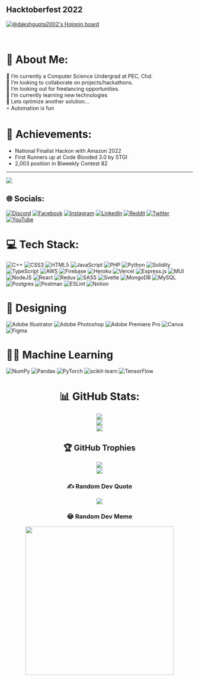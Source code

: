 ## Hacktoberfest 2022   

[![@dakshgupta2002's Holopin board](https://holopin.io/api/user/board?user=dakshgupta2002)](https://holopin.io/@dakshgupta2002)

<br/>

# 💫 About Me:
🔭 I’m currently a Computer Science Undergrad at PEC, Chd.<br>👯 I’m looking to collaborate on projects/hackathons.<br>🤝 I’m looking out for freelancing opportunities.<br>🌱 I’m currently learning new technologies<br>💬 Lets optimize another solution...<br>⚡ Automation is fun

# 🚀 Achievements:
- National Finalist Hackon with Amazon 2022    
- First Runners up at Code Blooded 3.0 by STGI
- 2,003 position in Biweekly Contest 82
---  
[![](https://komarev.com/ghpvc/?username=dakshgupta2002&style=flat-square&color=blue)](https://visitcount.itsvg.in)  


## 🌐 Socials:

[![Discord](https://img.shields.io/badge/Discord-%237289DA.svg?logo=discord&logoColor=white)](https://discord.gg/QAzUuSda) [![Facebook](https://img.shields.io/badge/Facebook-%231877F2.svg?logo=Facebook&logoColor=white)](https://facebook.com/dakshgupta2002) [![Instagram](https://img.shields.io/badge/Instagram-%23E4405F.svg?logo=Instagram&logoColor=white)](https://instagram.com/dakshgupta2002) [![LinkedIn](https://img.shields.io/badge/LinkedIn-%230077B5.svg?logo=linkedin&logoColor=white)](https://linkedin.com/in/dakshgupta1511) [![Reddit](https://img.shields.io/badge/Reddit-%23FF4500.svg?logo=Reddit&logoColor=white)](https://reddit.com/user/Homeless-Grandfather) [![Twitter](https://img.shields.io/badge/Twitter-%231DA1F2.svg?logo=Twitter&logoColor=white)](https://twitter.com/dakshgupta2002) [![YouTube](https://img.shields.io/badge/YouTube-%23FF0000.svg?logo=YouTube&logoColor=white)](https://youtube.com/channel/UCbxEkrZ_IGQcnVLexfWcJxw) 

# 💻 Tech Stack:
![C++](https://img.shields.io/badge/c++-%2300599C.svg?style=for-the-badge&logo=c%2B%2B&logoColor=white) ![CSS3](https://img.shields.io/badge/css3-%231572B6.svg?style=for-the-badge&logo=css3&logoColor=white) ![HTML5](https://img.shields.io/badge/html5-%23E34F26.svg?style=for-the-badge&logo=html5&logoColor=white) ![JavaScript](https://img.shields.io/badge/javascript-%23323330.svg?style=for-the-badge&logo=javascript&logoColor=%23F7DF1E) ![PHP](https://img.shields.io/badge/php-%23777BB4.svg?style=for-the-badge&logo=php&logoColor=white) ![Python](https://img.shields.io/badge/python-3670A0?style=for-the-badge&logo=python&logoColor=ffdd54) ![Solidity](https://img.shields.io/badge/Solidity-%23363636.svg?style=for-the-badge&logo=solidity&logoColor=white) ![TypeScript](https://img.shields.io/badge/typescript-%23007ACC.svg?style=for-the-badge&logo=typescript&logoColor=white) ![AWS](https://img.shields.io/badge/AWS-%23FF9900.svg?style=for-the-badge&logo=amazon-aws&logoColor=white) ![Firebase](https://img.shields.io/badge/firebase-%23039BE5.svg?style=for-the-badge&logo=firebase) ![Heroku](https://img.shields.io/badge/heroku-%23430098.svg?style=for-the-badge&logo=heroku&logoColor=white) ![Vercel](https://img.shields.io/badge/vercel-%23000000.svg?style=for-the-badge&logo=vercel&logoColor=white) ![Express.js](https://img.shields.io/badge/express.js-%23404d59.svg?style=for-the-badge&logo=express&logoColor=%2361DAFB)  ![MUI](https://img.shields.io/badge/MUI-%230081CB.svg?style=for-the-badge&logo=material-ui&logoColor=white)  ![NodeJS](https://img.shields.io/badge/node.js-6DA55F?style=for-the-badge&logo=node.js&logoColor=white) ![React](https://img.shields.io/badge/react-%2320232a.svg?style=for-the-badge&logo=react&logoColor=%2361DAFB)  ![Redux](https://img.shields.io/badge/redux-%23593d88.svg?style=for-the-badge&logo=redux&logoColor=white) ![SASS](https://img.shields.io/badge/SASS-hotpink.svg?style=for-the-badge&logo=SASS&logoColor=white) ![Svelte](https://img.shields.io/badge/svelte-%23f1413d.svg?style=for-the-badge&logo=svelte&logoColor=white) ![MongoDB](https://img.shields.io/badge/MongoDB-%234ea94b.svg?style=for-the-badge&logo=mongodb&logoColor=white) ![MySQL](https://img.shields.io/badge/mysql-%2300f.svg?style=for-the-badge&logo=mysql&logoColor=white) ![Postgres](https://img.shields.io/badge/postgres-%23316192.svg?style=for-the-badge&logo=postgresql&logoColor=white) ![Postman](https://img.shields.io/badge/Postman-FF6C37?style=for-the-badge&logo=postman&logoColor=white) ![ESLint](https://img.shields.io/badge/ESLint-4B3263?style=for-the-badge&logo=eslint&logoColor=white) ![Notion](https://img.shields.io/badge/Notion-%23000000.svg?style=for-the-badge&logo=notion&logoColor=white)

# 🎨 Designing
![Adobe Illustrator](https://img.shields.io/badge/adobeillustrator-%23FF9A00.svg?style=for-the-badge&logo=adobeillustrator&logoColor=white) ![Adobe Photoshop](https://img.shields.io/badge/adobephotoshop-%2331A8FF.svg?style=for-the-badge&logo=adobephotoshop&logoColor=white) ![Adobe Premiere Pro](https://img.shields.io/badge/Adobe%20Premiere%20Pro-9999FF.svg?style=for-the-badge&logo=Adobe%20Premiere%20Pro&logoColor=white) ![Canva](https://img.shields.io/badge/Canva-%2300C4CC.svg?style=for-the-badge&logo=Canva&logoColor=white) 	![Figma](https://img.shields.io/badge/figma-%23F24E1E.svg?style=for-the-badge&logo=figma&logoColor=white)

# 🤖🧠 Machine Learning
![NumPy](https://img.shields.io/badge/numpy-%23013243.svg?style=for-the-badge&logo=numpy&logoColor=white) ![Pandas](https://img.shields.io/badge/pandas-%23150458.svg?style=for-the-badge&logo=pandas&logoColor=white) ![PyTorch](https://img.shields.io/badge/PyTorch-%23EE4C2C.svg?style=for-the-badge&logo=PyTorch&logoColor=white) ![scikit-learn](https://img.shields.io/badge/scikit--learn-%23F7931E.svg?style=for-the-badge&logo=scikit-learn&logoColor=white) ![TensorFlow](https://img.shields.io/badge/TensorFlow-%23FF6F00.svg?style=for-the-badge&logo=TensorFlow&logoColor=white)

<div align="center">  

# 📊 GitHub Stats:
![](https://github-readme-stats.vercel.app/api?username=dakshgupta2002&theme=radical&hide_border=false&include_all_commits=true&count_private=true)<br/>
![](https://github-readme-streak-stats.herokuapp.com/?user=dakshgupta2002&theme=radical&hide_border=false)<br/>
![](https://github-readme-stats.vercel.app/api/top-langs/?username=dakshgupta2002&langs_count=8&title_color=0891b2&text_color=ffffff&icon_color=0891b2&bg_color=1c1917&hide_border=true&locale=en&custom_title=Top%20%Languages&hide=jupyter%20notebook) <br/>

## 🏆 GitHub Trophies
![](https://github-profile-trophy.vercel.app/?username=dakshgupta2002&theme=radical&no-frame=false&no-bg=false&margin-w=10)
<br/>
![](https://activity-graph.herokuapp.com/graph?username=dakshgupta2002&bg_color=1c1917&color=ffffff&line=0891b2&point=ffffff&area_color=1c1917&area=true&hide_border=false&custom_title=GitHub%20Commits%20Graph)
<br/>

### ✍️ Random Dev Quote
![](https://quotes-github-readme.vercel.app/api?type=horizontal&theme=radical)
<br/>

### 😂 Random Dev Meme
<img src="https://random-memer.herokuapp.com/" width="400px"/>
<br/>
